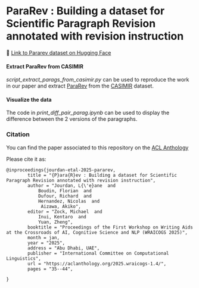 # ParaRev : Building a dataset for Scientific Paragraph Revision annotated with revision instruction

🤗 [Link to Pararev dataset on Hugging Face](https://huggingface.co/datasets/taln-ls2n/pararev)


#### Extract ParaRev from CASIMIR
*script_extract_parags_from_casimir.py* can be used to reproduce the work in our paper and extract [ParaRev](https://huggingface.co/datasets/taln-ls2n/pararev) from the [CASIMIR](https://huggingface.co/datasets/taln-ls2n/CASIMIR) dataset.


#### Visualize the data
The code in *print_diff_pair_parag.ipynb* can be used to display the difference between the 2 versions of the paragraphs.


### Citation

You can find the paper associated to this repository on the [ACL Anthology](https://aclanthology.org/2025.wraicogs-1.4/)

Please cite it as:

	@inproceedings{jourdan-etal-2025-pararev,
    		title = "{P}ara{R}ev : Building a dataset for Scientific Paragraph Revision annotated with revision instruction",
    		author = "Jourdan, L{\'e}ane  and
      			Boudin, Florian  and
      			Dufour, Richard  and
      			Hernandez, Nicolas  and
     			 Aizawa, Akiko",
    		editor = "Zock, Michael  and
      			Inui, Kentaro  and
      			Yuan, Zheng",
    		booktitle = "Proceedings of the First Workshop on Writing Aids at the Crossroads of AI, Cognitive Science and NLP (WRAICOGS 2025)",
    		month = jan,
    		year = "2025",
    		address = "Abu Dhabi, UAE",
    		publisher = "International Committee on Computational Linguistics",
    		url = "https://aclanthology.org/2025.wraicogs-1.4/",
    		pages = "35--44",
   
	}

